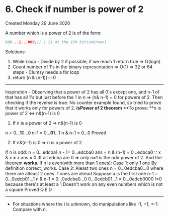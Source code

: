 # 6. Check if number is power of 2
Created Monday 29 June 2020

A number which is a power of 2 is of the form:
```c++
000...1...000;// 1 is at the ith bit(unknown)
```
Solutions:

1. While Loop - Divide by 2 if possible, if we reach 1 return true ⇒ O(logn)
2. Count number of 1's in the binary representation ⇒ O(1) ⇒ 32 or 64 steps - Clumsy needs a for loop
3. return (n & (n-1))==0


*****

Inspiration - Observing that a power of 2 has all 0's except one, and n-1 of that has all 1's but just before the 1 in n ⇒ (n& n-1) = 0 for powers of 2. Then checking if the reverse is true. No counter example found, so tried to prove that it works only for powers of 2.
**isPower of 2 theorem**
**To prove: **n is power of 2 ⇔ n&(n-1) is 0

1. If n is a power of 2 ⇒ n&(n-1) is 0

n     = 0...**1**0...0
n-1 = 0...**0**1...1
n & n-1 = 0...0
Proved

2. If n&(n-1) is 0 ⇒ n is a power of 2

If n is odd:
n      = 0...edcba1
n - 1= 0...edcba0
ans = n & (n-1) = 0...edbca0 ∵ x & x = x
ans = 0 iff all edcba are 0 ⇒ only n=1 is the odd power of 2. And the theorem **works**.
If n is even(with more than 1 ones):
Case 1: only 1 one
By definition correct, works.
Case 2:  Aleast two ones
n = 0...0edcba0...0 where there are atleast 2 ones. 1 ones are alread
Suppose a is the first one
n-1 = 0...0edcb01...1
n & n-1 =  0...0edcba0...0
  0...0edcb01...1
=   0...0edcb0000
!=0 because there's at least a 1
Doesn't work on any even numbers which is not a square
Proved
Q.E.D

*****


* For situations where the i is unknown, do manipulations like -1, +1, *-1. Compare with n.


